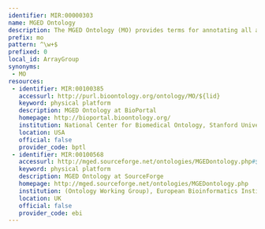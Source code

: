 ```yaml
---
identifier: MIR:00000303
name: MGED Ontology
description: The MGED Ontology (MO) provides terms for annotating all aspects of a microarray experiment from the design of the experiment and array layout, through to the preparation of the biological sample and the protocols used to hybridize the RNA and analyze the data.
prefix: mo
pattern: ^\w+$
prefixed: 0
local_id: ArrayGroup
synonyms:
 - MO
resources:
 - identifier: MIR:00100385
   accessurl: http://purl.bioontology.org/ontology/MO/${lid}
   keyword: physical platform
   description: MGED Ontology at BioPortal
   homepage: http://bioportal.bioontology.org/
   institution: National Center for Biomedical Ontology, Stanford University
   location: USA
   official: false
   provider_code: bptl
 - identifier: MIR:00100568
   accessurl: http://mged.sourceforge.net/ontologies/MGEDontology.php#${lid}
   keyword: physical platform
   description: MGED Ontology at SourceForge
   homepage: http://mged.sourceforge.net/ontologies/MGEDontology.php
   institution: (Ontology Working Group), European Bioinformatics Institute, Hinxton, Cambridge
   location: UK
   official: false
   provider_code: ebi
---
```

